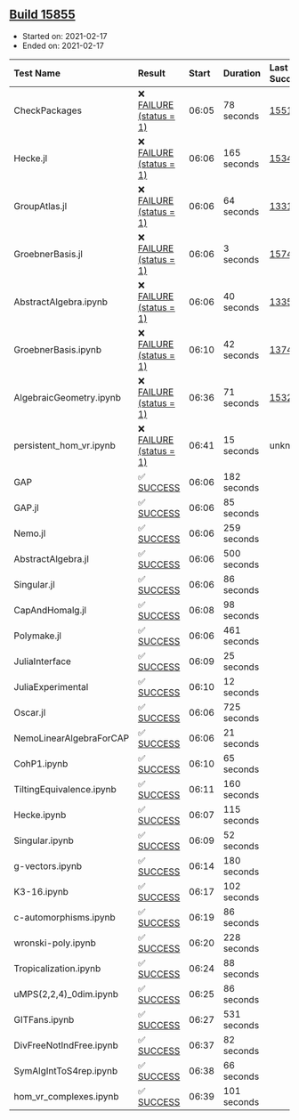 ## [Build 15855](https://oscarci.mathematik.uni-kl.de/job/oscar/15855/)

* Started on: 2021-02-17
* Ended on: 2021-02-17

| Test Name    | Result | Start | Duration | Last Success | First Failure |
|:-------------|:-------|:------|:---------|:-------------|:--------------|
| CheckPackages | ❌ [FAILURE (status = 1)](https://oscarci.mathematik.uni-kl.de/job/oscar/15855/artifact/logs/build-15855/CheckPackages.log) | 06:05 | 78 seconds | [15514](https://oscarci.mathematik.uni-kl.de/job/oscar/15514/) | [15515](https://oscarci.mathematik.uni-kl.de/job/oscar/15515/) |
| Hecke.jl | ❌ [FAILURE (status = 1)](https://oscarci.mathematik.uni-kl.de/job/oscar/15855/artifact/logs/build-15855/Hecke.jl.log) | 06:06 | 165 seconds | [15344](https://oscarci.mathematik.uni-kl.de/job/oscar/15344/) | [15348](https://oscarci.mathematik.uni-kl.de/job/oscar/15348/) |
| GroupAtlas.jl | ❌ [FAILURE (status = 1)](https://oscarci.mathematik.uni-kl.de/job/oscar/15855/artifact/logs/build-15855/GroupAtlas.jl.log) | 06:06 | 64 seconds | [13311](https://oscarci.mathematik.uni-kl.de/job/oscar/13311/) | [13312](https://oscarci.mathematik.uni-kl.de/job/oscar/13312/) |
| GroebnerBasis.jl | ❌ [FAILURE (status = 1)](https://oscarci.mathematik.uni-kl.de/job/oscar/15855/artifact/logs/build-15855/GroebnerBasis.jl.log) | 06:06 | 3 seconds | [15745](https://oscarci.mathematik.uni-kl.de/job/oscar/15745/) | [15746](https://oscarci.mathematik.uni-kl.de/job/oscar/15746/) |
| AbstractAlgebra.ipynb | ❌ [FAILURE (status = 1)](https://oscarci.mathematik.uni-kl.de/job/oscar/15855/artifact/logs/build-15855/AbstractAlgebra.ipynb.log) | 06:06 | 40 seconds | [13355](https://oscarci.mathematik.uni-kl.de/job/oscar/13355/) | [13356](https://oscarci.mathematik.uni-kl.de/job/oscar/13356/) |
| GroebnerBasis.ipynb | ❌ [FAILURE (status = 1)](https://oscarci.mathematik.uni-kl.de/job/oscar/15855/artifact/logs/build-15855/GroebnerBasis.ipynb.log) | 06:10 | 42 seconds | [13748](https://oscarci.mathematik.uni-kl.de/job/oscar/13748/) | [13749](https://oscarci.mathematik.uni-kl.de/job/oscar/13749/) |
| AlgebraicGeometry.ipynb | ❌ [FAILURE (status = 1)](https://oscarci.mathematik.uni-kl.de/job/oscar/15855/artifact/logs/build-15855/AlgebraicGeometry.ipynb.log) | 06:36 | 71 seconds | [15322](https://oscarci.mathematik.uni-kl.de/job/oscar/15322/) | [15323](https://oscarci.mathematik.uni-kl.de/job/oscar/15323/) |
| persistent_hom_vr.ipynb | ❌ [FAILURE (status = 1)](https://oscarci.mathematik.uni-kl.de/job/oscar/15855/artifact/logs/build-15855/persistent_hom_vr.ipynb.log) | 06:41 | 15 seconds | unknown | unknown |
| GAP | ✅ [SUCCESS](https://oscarci.mathematik.uni-kl.de/job/oscar/15855/artifact/logs/build-15855/GAP.log) | 06:06 | 182 seconds |  |  |
| GAP.jl | ✅ [SUCCESS](https://oscarci.mathematik.uni-kl.de/job/oscar/15855/artifact/logs/build-15855/GAP.jl.log) | 06:06 | 85 seconds |  |  |
| Nemo.jl | ✅ [SUCCESS](https://oscarci.mathematik.uni-kl.de/job/oscar/15855/artifact/logs/build-15855/Nemo.jl.log) | 06:06 | 259 seconds |  |  |
| AbstractAlgebra.jl | ✅ [SUCCESS](https://oscarci.mathematik.uni-kl.de/job/oscar/15855/artifact/logs/build-15855/AbstractAlgebra.jl.log) | 06:06 | 500 seconds |  |  |
| Singular.jl | ✅ [SUCCESS](https://oscarci.mathematik.uni-kl.de/job/oscar/15855/artifact/logs/build-15855/Singular.jl.log) | 06:06 | 86 seconds |  |  |
| CapAndHomalg.jl | ✅ [SUCCESS](https://oscarci.mathematik.uni-kl.de/job/oscar/15855/artifact/logs/build-15855/CapAndHomalg.jl.log) | 06:08 | 98 seconds |  |  |
| Polymake.jl | ✅ [SUCCESS](https://oscarci.mathematik.uni-kl.de/job/oscar/15855/artifact/logs/build-15855/Polymake.jl.log) | 06:06 | 461 seconds |  |  |
| JuliaInterface | ✅ [SUCCESS](https://oscarci.mathematik.uni-kl.de/job/oscar/15855/artifact/logs/build-15855/JuliaInterface.log) | 06:09 | 25 seconds |  |  |
| JuliaExperimental | ✅ [SUCCESS](https://oscarci.mathematik.uni-kl.de/job/oscar/15855/artifact/logs/build-15855/JuliaExperimental.log) | 06:10 | 12 seconds |  |  |
| Oscar.jl | ✅ [SUCCESS](https://oscarci.mathematik.uni-kl.de/job/oscar/15855/artifact/logs/build-15855/Oscar.jl.log) | 06:06 | 725 seconds |  |  |
| NemoLinearAlgebraForCAP | ✅ [SUCCESS](https://oscarci.mathematik.uni-kl.de/job/oscar/15855/artifact/logs/build-15855/NemoLinearAlgebraForCAP.log) | 06:06 | 21 seconds |  |  |
| CohP1.ipynb | ✅ [SUCCESS](https://oscarci.mathematik.uni-kl.de/job/oscar/15855/artifact/logs/build-15855/CohP1.ipynb.log) | 06:10 | 65 seconds |  |  |
| TiltingEquivalence.ipynb | ✅ [SUCCESS](https://oscarci.mathematik.uni-kl.de/job/oscar/15855/artifact/logs/build-15855/TiltingEquivalence.ipynb.log) | 06:11 | 160 seconds |  |  |
| Hecke.ipynb | ✅ [SUCCESS](https://oscarci.mathematik.uni-kl.de/job/oscar/15855/artifact/logs/build-15855/Hecke.ipynb.log) | 06:07 | 115 seconds |  |  |
| Singular.ipynb | ✅ [SUCCESS](https://oscarci.mathematik.uni-kl.de/job/oscar/15855/artifact/logs/build-15855/Singular.ipynb.log) | 06:09 | 52 seconds |  |  |
| g-vectors.ipynb | ✅ [SUCCESS](https://oscarci.mathematik.uni-kl.de/job/oscar/15855/artifact/logs/build-15855/g-vectors.ipynb.log) | 06:14 | 180 seconds |  |  |
| K3-16.ipynb | ✅ [SUCCESS](https://oscarci.mathematik.uni-kl.de/job/oscar/15855/artifact/logs/build-15855/K3-16.ipynb.log) | 06:17 | 102 seconds |  |  |
| c-automorphisms.ipynb | ✅ [SUCCESS](https://oscarci.mathematik.uni-kl.de/job/oscar/15855/artifact/logs/build-15855/c-automorphisms.ipynb.log) | 06:19 | 86 seconds |  |  |
| wronski-poly.ipynb | ✅ [SUCCESS](https://oscarci.mathematik.uni-kl.de/job/oscar/15855/artifact/logs/build-15855/wronski-poly.ipynb.log) | 06:20 | 228 seconds |  |  |
| Tropicalization.ipynb | ✅ [SUCCESS](https://oscarci.mathematik.uni-kl.de/job/oscar/15855/artifact/logs/build-15855/Tropicalization.ipynb.log) | 06:24 | 88 seconds |  |  |
| uMPS(2,2,4)_0dim.ipynb | ✅ [SUCCESS](https://oscarci.mathematik.uni-kl.de/job/oscar/15855/artifact/logs/build-15855/uMPS-2-2-4-_0dim.ipynb.log) | 06:25 | 86 seconds |  |  |
| GITFans.ipynb | ✅ [SUCCESS](https://oscarci.mathematik.uni-kl.de/job/oscar/15855/artifact/logs/build-15855/GITFans.ipynb.log) | 06:27 | 531 seconds |  |  |
| DivFreeNotIndFree.ipynb | ✅ [SUCCESS](https://oscarci.mathematik.uni-kl.de/job/oscar/15855/artifact/logs/build-15855/DivFreeNotIndFree.ipynb.log) | 06:37 | 82 seconds |  |  |
| SymAlgIntToS4rep.ipynb | ✅ [SUCCESS](https://oscarci.mathematik.uni-kl.de/job/oscar/15855/artifact/logs/build-15855/SymAlgIntToS4rep.ipynb.log) | 06:38 | 66 seconds |  |  |
| hom_vr_complexes.ipynb | ✅ [SUCCESS](https://oscarci.mathematik.uni-kl.de/job/oscar/15855/artifact/logs/build-15855/hom_vr_complexes.ipynb.log) | 06:39 | 101 seconds |  |  |
